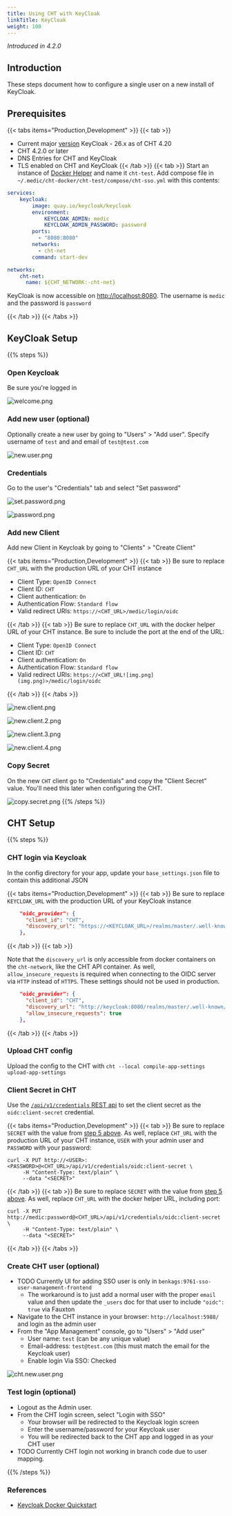 ```yaml
---
title: Using CHT with KeyCloak
linkTitle: KeyCloak
weight: 100
---
```



_Introduced in 4.2.0_

## Introduction

These steps document how to configure a single user on a new install of KeyCloak.  

## Prerequisites 


{{< tabs items="Production,Development" >}}
{{< tab >}}
* Current major [version](https://github.com/keycloak/keycloak/security/policy#supported-versions) KeyCloak - 26.x as of CHT 4.20
* CHT 4.2.0 or later
* DNS Entries for CHT and KeyCloak
* TLS enabled on CHT and KeyCloak
{{< /tab >}}
{{< tab >}}
Start an instance of [Docker Helper](/hosting/4.x/app-developer/#cht-docker-helper-for-4x) and name it `cht-test`. Add compose file in `~/.medic/cht-docker/cht-test/compose/cht-sso.yml` with this contents:

```yaml
services:
    keycloak:
        image: quay.io/keycloak/keycloak
        environment:
            KEYCLOAK_ADMIN: medic
            KEYCLOAK_ADMIN_PASSWORD: password
        ports: 
          - "8080:8080"
        networks:
          - cht-net
        command: start-dev

networks:
    cht-net:
      name: ${CHT_NETWORK:-cht-net}
```

KeyCloak is now accessible on [http://localhost:8080](http://localhost:8080![img.png](img.png)/). The username is `medic` and the password is `password`

{{< /tab >}}
{{< /tabs >}}


## KeyCloak Setup


{{% steps %}}

### Open Keycloak

Be sure you're logged in

![welcome.png](keycloak/welcome.png)

### Add new user (optional)

Optionally create a new user by going to  "Users" > "Add user".  Specify username of `test` and and email of `test@test.com`

![new.user.png](keycloak/new.user.png)

### Credentials
Go to the user's "Credentials" tab and select "Set password"

![set.password.png](keycloak/set.password.png)

![password.png](keycloak/password.png)

### Add new Client

Add new Client in Keycloak by going to "Clients" > "Create Client" 

{{< tabs items="Production,Development" >}}
{{< tab >}}
Be sure to replace `CHT_URL` with the production URL of your CHT instance

 - Client Type: `OpenID Connect`
 - Client ID: `CHT`
 - Client authentication: `On`
 - Authentication Flow: `Standard flow`
 - Valid redirect URIs: `https://<CHT_URL>/medic/login/oidc`

{{< /tab >}}
{{< tab >}}
Be sure to replace `CHT_URL` with the docker helper URL of your CHT instance. Be sure to include the port at the end of the URL: 
- Client Type: `OpenID Connect`
- Client ID: `CHT`
- Client authentication: `On`
- Authentication Flow: `Standard flow`
- Valid redirect URIs: `https://<CHT_URL![img.png](img.png)>/medic/login/oidc`

{{< /tab >}}
{{< /tabs >}}


 
![new.client.png](keycloak/new.client.png)

![new.client.2.png](keycloak/new.client.2.png)

![new.client.3.png](keycloak/new.client.3.png)

![new.client.4.png](keycloak/new.client.4.png)

### Copy Secret

On the new `CHT` client go to "Credentials" and copy the "Client Secret" value. You'll need this later when configuring the CHT.

![copy.secret.png](keycloak/copy.secret.png)
{{% /steps %}}

## CHT Setup


{{% steps %}}

### CHT login via Keycloak

In the config directory for your app, update your `base_settings.json` file to contain this additional JSON

{{< tabs items="Production,Development" >}}
{{< tab >}}
Be sure to replace `KEYCLOAK_URL` with the production URL of your KeyCloak instance

```json
    "oidc_provider": {
      "client_id": "CHT",
      "discovery_url": "https://<KEYCLOAK_URL>/realms/master/.well-known/openid-configuration"
    },
```

{{< /tab >}}
{{< tab >}}

Note that the `discovery_url` is only accessible from docker containers on the `cht-network`, like the CHT API container.  As well,  `allow_insecure_requests` is required when connecting to the OIDC server via `HTTP` instead of `HTTPS`. These settings should not be used in production.

```json
    "oidc_provider": {
      "client_id": "CHT",
      "discovery_url": "http://keycloak:8080/realms/master/.well-known/openid-configuration",
      "allow_insecure_requests": true
    },
```
{{< /tab >}}
{{< /tabs >}}


### Upload CHT config

Upload the config to the CHT with `cht --local compile-app-settings upload-app-settings`

### Client Secret in CHT

Use the [`/api/v1/credentials` REST api](https://docs.communityhealthtoolkit.org/building/reference/api/#put-apiv1credentials) to set the client secret as the `oidc:client-secret` credential.

{{< tabs items="Production,Development" >}}
{{< tab >}}
Be sure to replace `SECRET` with the value from [step 5 above](#copy-secret). As well, replace `CHT_URL` with the production URL of your CHT instance, `USER` with your admin user and `PASSWORD` with your password:
```shell
curl -X PUT http://<USER>:<PASSWORD>@<CHT_URL>/api/v1/credentials/oidc:client-secret \
     -H "Content-Type: text/plain" \
     --data "<SECRET>"
```

{{< /tab >}}
{{< tab >}}
Be sure to replace `SECRET` with the value from [step 5 above](#copy-secret). As well, replace `CHT_URL` with the docker helper URL, including port:
```shell
curl -X PUT http://medic:password@<CHT_URL>/api/v1/credentials/oidc:client-secret \
     -H "Content-Type: text/plain" \
     --data "<SECRET>"
```
{{< /tab >}}
{{< /tabs >}}

###  Create CHT user (optional)


- TODO Currently UI for adding SSO user is only in `benkags:9761-sso-user-management-frontend`
  - The workaround is to just add a normal user with the proper `email` value and then update the `_users` doc for that user to include `"oidc": true` via Fauxton
- Navigate to the CHT instance in your browser: `http://localhost:5988/` and login as the admin user
- From the "App Management" console, go to "Users" > "Add user"
  - User name: `test` (can be any unique value)
  - Email-address: `test@test.com` (this must match the email for the Keycloak user)
  - Enable login Via SSO: Checked

![cht.new.user.png](keycloak/cht.new.user.png)

###  Test login (optional)

- Logout as the Admin user.
- From the CHT login screen, select "Login with SSO"
    - Your browser will be redirected to the Keycloak login screen
    - Enter the username/password for your Keycloak user
    - You will be redirected back to the CHT app and logged in as your CHT user
- TODO Currently CHT login not working in branch code due to user mapping.

{{% /steps %}}

### References

- [Keycloak Docker Quickstart](https://www.keycloak.org/getting-started/getting-started-docker)
